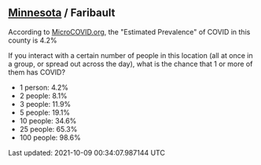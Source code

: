 
## [Minnesota](/united-states/minnesota) / Faribault

According to [MicroCOVID.org](http://microcovid.org),
the "Estimated Prevalence" of COVID in this county is 4.2%

If you interact with a certain number of people in this location
(all at once in a group, or spread out across the day), what is the chance that
1 or more of them has COVID?

- 1 person: 4.2%
- 2 people: 8.1%
- 3 people: 11.9%
- 5 people: 19.1%
- 10 people: 34.6%
- 25 people: 65.3%
- 100 people: 98.6%

Last updated: 2021-10-09 00:34:07.987144 UTC
